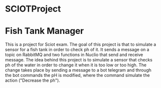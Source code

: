 # SCIOTProject

# Fish Tank Manager

This is a project for Sciot exam. 
The goal of this project is that to simulate a sensor  for a fish tank in order to check ph of it. It sends a message on a topic on RabbitMQ and two functions in Nuclio that send and receive message. The idea behind this project is to simulate a sensor that checks ph of the water in order to change it when it is too low or too high. The change takes place by sending a message to a bot telegram and through the bot commands the pH is modified, where the command simulate the action ("Decrease the ph").

